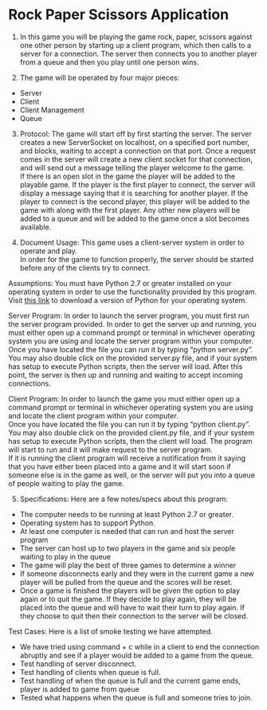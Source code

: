 # Rock Paper Scissors Application

1)	In this game you will be playing the game rock, paper, scissors 
against one other person by starting up a client program, which then 
calls to a server for a connection.  The server then connects you to 
another player from a queue and then you play until one person wins.

2)	The game will be operated by four major pieces:
* Server
*	Client
*	Client Management
*	Queue

3)	Protocol: 
The game will start off by first starting the server.
The server creates a new ServerSocket on localhost, on a specified
port number, and blocks, waiting to accept a connection on that port.
Once a request comes in the server will create a new client socket
for that connection, and will send out a message telling 
the player welcome to the game.  
If there is an open slot in the game the player will be added to the playable 
game.  If the player is the first player to connect, the server will display a message 
saying that it is searching for another player.  If the player to connect is the second 
player, this player will be added to the game with along with the first player.  Any other new 
players will be added to a queue and will be added to the game once 
a slot becomes available.

4)	Document Usage:
This game uses a client-server system in order to operate and play.  
In order for the game to function properly, the server should be 
started before any of the clients try to connect.

Assumptions: You must have Python 2.7 or greater installed on your
operating system in order to use the functionality provided by this
program. Visit [this link](https://www.python.org/downloads/) to 
download a version of Python for your operating system.

Server Program:
In order to launch the server program, you must first run the 
server program provided.  In order to get the server up and running, 
you must either open up a command prompt or terminal
in whichever operating system you are using and locate the server program within your computer.  
Once you have located the file you can run it by typing 
“python server.py”. You may also double click on the provided server.py
file, and if your system has setup to execute Python scripts,
then the server will load. After this point, the server is then up and 
running and waiting to accept incoming connections.


Client Program:
In order to launch the game you must either open up a command prompt or terminal
in whichever operating system you are using and locate the client program within your computer.  
Once you have located the file you can run it by typing 
“python client.py”. You may also double click on the provided client.py
file, and if your system has setup to execute Python scripts,
then the client will load. The program will start to run and it will make request to the server program.  
 If it is running the client program will receive a notification
 from it saying that you have either been placed into a game and 
 it will start soon if someone else is in the game as well, or the
  server will put you into a queue of people waiting to play the game.

5)	Specifications:
Here are a few notes/specs about this program:
*	The computer needs to be running at least Python 2.7 or greater.
*	Operating system has to support Python.
*	At least one computer is needed that can run and host the server program
*	The server can host up to two players in the game and six people waiting to play in the queue
*	The game will play the best of three games to determine a winner
*	If someone disconnects early and they were in the current game a new player will be pulled from the queue and the scores will be reset.
*	Once a game is finished the players will be given the option to 
play again or to quit the game.  If they decide to play again, they 
will be placed into the queue and will have to wait their turn to play 
again.  If they choose to quit then their connection to the server 
will be closed.

Test Cases:
Here is a list of smoke testing we have attempted.
*	We have tried using command + c while in a client to end the 
connection abruptly and see if a player would be added to a game from the queue.
*	Test handling of server disconnect.
*	Test handling of clients when queue is full.
*	Test handling of when the queue is full and the current game ends, player is added to game from queue
*	Tested what happens when the queue is full and someone tries to join.
